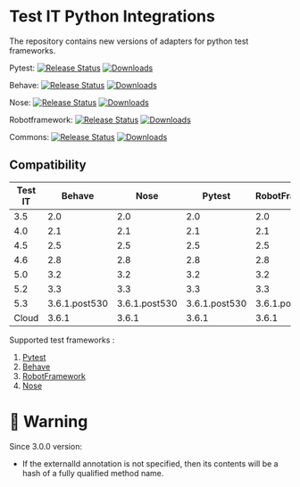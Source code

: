 # Test IT Python Integrations
The repository contains new versions of adapters for python test frameworks.

Pytest: [![Release
Status](https://img.shields.io/pypi/v/testit-adapter-pytest?style=plastic)](https://pypi.python.org/pypi/testit-adapter-pytest)
[![Downloads](https://img.shields.io/pypi/dm/testit-adapter-pytest?style=plastic)](https://pypi.python.org/pypi/testit-adapter-pytest)

Behave: [![Release
Status](https://img.shields.io/pypi/v/testit-adapter-behave?style=plastic)](https://pypi.python.org/pypi/testit-adapter-behave)
[![Downloads](https://img.shields.io/pypi/dm/testit-adapter-behave?style=plastic)](https://pypi.python.org/pypi/testit-adapter-behave)

Nose: [![Release
Status](https://img.shields.io/pypi/v/testit-adapter-nose?style=plastic)](https://pypi.python.org/pypi/testit-adapter-nose)
[![Downloads](https://img.shields.io/pypi/dm/testit-adapter-nose?style=plastic)](https://pypi.python.org/pypi/testit-adapter-nose)

Robotframework: [![Release
Status](https://img.shields.io/pypi/v/testit-adapter-robotframework?style=plastic)](https://pypi.python.org/pypi/testit-adapter-robotframework)
[![Downloads](https://img.shields.io/pypi/dm/testit-adapter-robotframework?style=plastic)](https://pypi.python.org/pypi/testit-adapter-robotframework)

Commons: [![Release
Status](https://img.shields.io/pypi/v/testit-python-commons?style=plastic)](https://pypi.python.org/pypi/testit-python-commons)
[![Downloads](https://img.shields.io/pypi/dm/testit-python-commons?style=plastic)](https://pypi.python.org/pypi/testit-python-commons)


## Compatibility

| Test IT | Behave        | Nose          | Pytest        | RobotFramework |
|---------|---------------|---------------|---------------|----------------|
| 3.5     | 2.0           | 2.0           | 2.0           | 2.0            |
| 4.0     | 2.1           | 2.1           | 2.1           | 2.1            |
| 4.5     | 2.5           | 2.5           | 2.5           | 2.5            |
| 4.6     | 2.8           | 2.8           | 2.8           | 2.8            |
| 5.0     | 3.2           | 3.2           | 3.2           | 3.2            |
| 5.2     | 3.3           | 3.3           | 3.3           | 3.3            |
| 5.3     | 3.6.1.post530 | 3.6.1.post530 | 3.6.1.post530 | 3.6.1.post530  |
| Cloud   | 3.6.1         | 3.6.1         | 3.6.1         | 3.6.1          |

Supported test frameworks :
 1. [Pytest](https://github.com/testit-tms/adapters-python/tree/main/testit-adapter-pytest)
 2. [Behave](https://github.com/testit-tms/adapters-python/tree/main/testit-adapter-behave)
 3. [RobotFramework](https://github.com/testit-tms/adapters-python/tree/main/testit-adapter-robotframework)
 4. [Nose](https://github.com/testit-tms/adapters-python/tree/main/testit-adapter-nose) 

# 🚀 Warning
Since 3.0.0 version:
- If the externalId annotation is not specified, then its contents will be a hash of a fully qualified method name.
